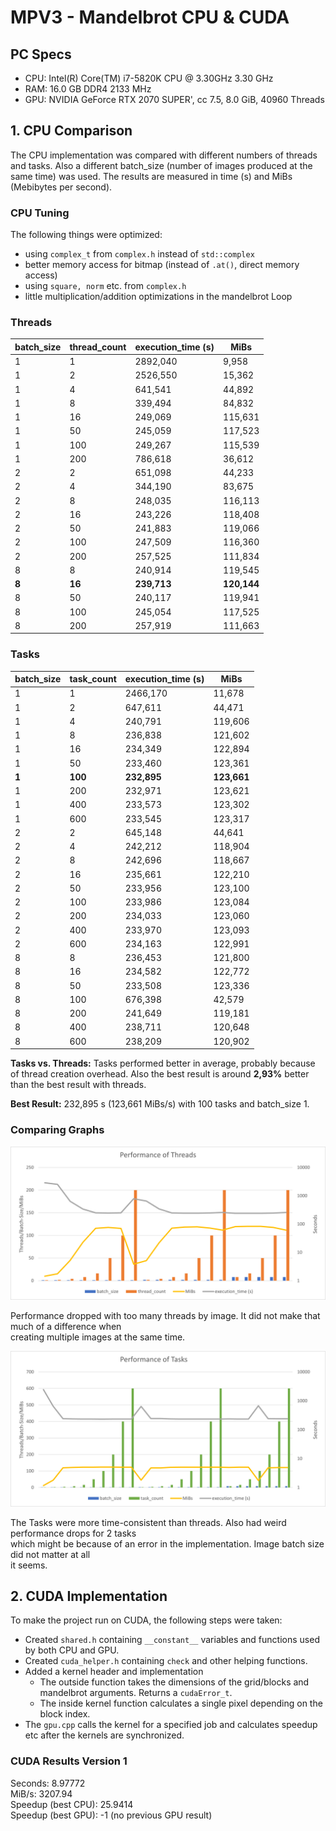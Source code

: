 # MPV3 - Mandelbrot CPU & CUDA
## PC Specs
* CPU: Intel(R) Core(TM) i7-5820K CPU @ 3.30GHz   3.30 GHz
* RAM: 16.0 GB DDR4 2133 MHz
* GPU: NVIDIA GeForce RTX 2070 SUPER', cc 7.5, 8.0 GiB, 40960 Threads

## 1. CPU Comparison
The CPU implementation was compared with different numbers of threads and tasks. Also a different batch_size (number of images produced at the same time) was used. The results are measured in time (s) and MiBs (Mebibytes per second).

### CPU Tuning
The following things were optimized:
* using `complex_t` from `complex.h` instead of `std::complex`
* better memory access for bitmap (instead of `.at()`, direct memory access)
* using `square, norm` etc. from `complex.h` 
* little multiplication/addition optimizations in the mandelbrot Loop

### Threads
| batch_size | thread_count | execution_time (s) | MiBs   |
|------------|--------------|--------------------|--------|
| 1          | 1            | 2892,040           | 9,958  |
| 1          | 2            | 2526,550           | 15,362 |
| 1          | 4            | 641,541            | 44,892 |
| 1          | 8            | 339,494            | 84,832 |
| 1          | 16           | 249,069            | 115,631|
| 1          | 50           | 245,059            | 117,523|
| 1          | 100          | 249,267            | 115,539|
| 1          | 200          | 786,618            | 36,612 |
| 2          | 2            | 651,098            | 44,233 |
| 2          | 4            | 344,190            | 83,675 |
| 2          | 8            | 248,035            | 116,113|
| 2          | 16           | 243,226            | 118,408|
| 2          | 50           | 241,883            | 119,066|
| 2          | 100          | 247,509            | 116,360|
| 2          | 200          | 257,525            | 111,834|
| 8          | 8            | 240,914            | 119,545|
| **8**          | **16**           | **239,713**            | **120,144** |
| 8          | 50           | 240,117            | 119,941|
| 8          | 100          | 245,054            | 117,525|
| 8          | 200          | 257,919            | 111,663|

### Tasks
| batch_size | task_count | execution_time (s) | MiBs   |
|------------|------------|--------------------|--------|
| 1          | 1          | 2466,170           | 11,678 |
| 1          | 2          | 647,611            | 44,471 |
| 1          | 4          | 240,791            | 119,606|
| 1          | 8          | 236,838            | 121,602|
| 1          | 16         | 234,349            | 122,894|
| 1          | 50         | 233,460            | 123,361|
| **1**          | **100**        | **232,895**            | **123,661** |
| 1          | 200        | 232,971            | 123,621|
| 1          | 400        | 233,573            | 123,302|
| 1          | 600        | 233,545            | 123,317|
| 2          | 2          | 645,148            | 44,641 |
| 2          | 4          | 242,212            | 118,904|
| 2          | 8          | 242,696            | 118,667|
| 2          | 16         | 235,661            | 122,210|
| 2          | 50         | 233,956            | 123,100|
| 2          | 100        | 233,986            | 123,084|
| 2          | 200        | 234,033            | 123,060|
| 2          | 400        | 233,970            | 123,093|
| 2          | 600        | 234,163            | 122,991|
| 8          | 8          | 236,453            | 121,800|
| 8          | 16         | 234,582            | 122,772|
| 8          | 50         | 233,508            | 123,336|
| 8          | 100        | 676,398            | 42,579 |
| 8          | 200        | 241,649            | 119,181|
| 8          | 400        | 238,711            | 120,648|
| 8          | 600        | 238,209            | 120,902|


**Tasks vs. Threads:** Tasks performed better in average, probably because of thread creation overhead. Also the best result is around **2,93%** better than the best result with threads.

**Best Result:** 232,895 s (123,661 MiBs/s) with 100 tasks and batch_size 1.


### Comparing Graphs
![Threads](results/threads.png)

Performance dropped with too many threads by image. It did not make that much of a difference when			
creating multiple images at the same time. 			

![Tasks](results/tasks.png)

The Tasks were more time-consistent than threads. Also had weird performance drops for 2 tasks			
which might be because of an error in the implementation. Image batch size did not matter at all			
it seems.			

## 2. CUDA Implementation
To make the project run on CUDA, the following steps were taken:
* Created `shared.h` containing `__constant__` variables and functions used by both CPU and GPU.
* Created `cuda_helper.h` containing `check` and other helping functions.
* Added a kernel header and implementation
  * The outside function takes the dimensions of the grid/blocks and mandelbrot arguments. Returns a `cudaError_t`.	
  * The inside kernel function calculates a single pixel depending on the block index.
* The `gpu.cpp` calls the kernel for a specified job and calculates speedup etc after the kernels are synchronized.


### CUDA Results Version 1
Seconds: 8.97772  
MiB/s: 3207.94  
Speedup (best CPU): 25.9414  
Speedup (best GPU): -1 (no previous GPU result)  